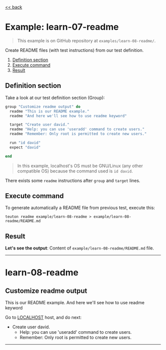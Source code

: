 [<< back](README.md)

# Example: learn-07-readme

> This example is on GitHub repository at `examples/learn-08-readme/`.

Create README files (with test instructions) from our test definition.

1. [Definition section](#definition-section)
2. [Execute command](#execute-command)
3. [Result](#result)

## Definition section

Take a look at our test definition section (Group):
```ruby
group "Customize readme output" do
  readme "This is our README example."
  readme "And here we'll see how to use readme keyword"

  target "Create user david."
  readme "Help: you can use 'useradd' command to create users."
  readme "Remember: Only root is permitted to create new users."

  run "id david"
  expect "david"

end
```

> In this example, localhost's OS must be GNU/Linux (any other compatible OS) because the command used is `id david`.

There exists some `readme` instructions after `group` and `target` lines.

## Execute command

To generate automatically a README file from previous test, execute this:

```
teuton readme example/learn-08-readme > example/learn-08-readme/README.md
```

## Result

**Let's see the output**: Content of `example/learn-08-readme/README.md` file.

---
# learn-08-readme

## Customize readme output

This is our README example.
And here we'll see how to use readme keyword

Go to [LOCALHOST](#required-hosts) host, and do next:
* Create user david.
    * Help: you can use 'useradd' command to create users.
    * Remember: Only root is permitted to create new users.
---

